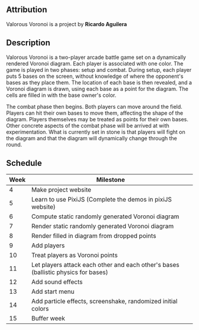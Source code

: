 ## Attribution
Valorous Voronoi is a project by **Ricardo Aguilera**

## Description

Valorous Voronoi is a two-player arcade battle game set on a dynamically rendered Voronoi diagram. Each player is associated with one color. The game is played in two phases: setup and combat. During setup, each player puts 5 bases on the screen, without knowledge of where the opponent's bases as they place them. The location of each base is then revealed, and a Voronoi diagram is drawn, using each base as a point for the diagram. The cells are filled in with the base owner's color.

The combat phase then begins. Both players can move around the field. Players can hit their own bases to move them, affecting the shape of the diagram. Players themselves may be treated as points for their own bases. Other concrete aspects of the combat phase will be arrived at with experimentation. What is currently set in stone is that players will fight on the diagram and that the diagram will dynamically change through the round.

## Schedule

Week | Milestone
---- | ---------
4    | Make project website
5    | Learn to use PixiJS (Complete the demos in pixiJS website)
6    | Compute static randomly generated Voronoi diagram
7    | Render static randomly generated Voronoi diagram
8    | Render filled in diagram from dropped points
9    | Add players
10   | Treat players as Voronoi points
11   | Let players attack each other and each other's bases (ballistic physics for bases)
12   | Add sound effects
13   | Add start menu
14   | Add particle effects, screenshake, randomized initial colors
15   | Buffer week
